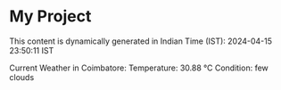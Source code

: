 # My Project

This content is dynamically generated in Indian Time (IST): 2024-04-15 23:50:11 IST


Current Weather in Coimbatore:
Temperature: 30.88 °C
Condition: few clouds
